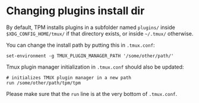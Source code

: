 # Changing plugins install dir

By default, TPM installs plugins in a subfolder named `plugins/` inside
`$XDG_CONFIG_HOME/tmux/` if that directory exists, or inside `~/.tmux/`
otherwise.

You can change the install path by putting this in `.tmux.conf`:

    set-environment -g TMUX_PLUGIN_MANAGER_PATH '/some/other/path/'

Tmux plugin manager initialization in `.tmux.conf` should also be updated:

    # initializes TMUX plugin manager in a new path
    run /some/other/path/tpm/tpm

Please make sure that the `run` line is at the very bottom of `.tmux.conf`.
